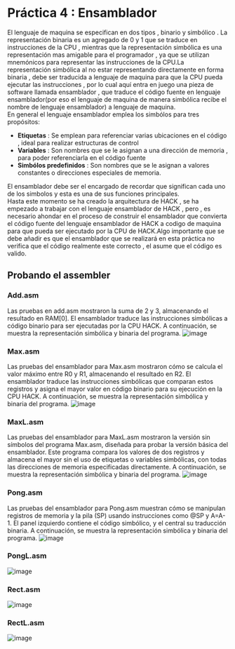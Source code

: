 Práctica 4 : Ensamblador
========================
El lenguaje de maquina se especifican en dos tipos , binario y simbólico . La representación binaria es un agregado de 0 y 1 que se traduce en instrucciones de la CPU , mientras que la representación simbólica es una representación mas amigable para el programador , ya que se utilizan mnemónicos para representar las instrucciones de la CPU.La representación simbólica al no estar representando directamente en forma binaria , debe ser traducida a lenguaje de maquina para que la CPU pueda ejecutar las instrucciones , por lo cual aquí entra en juego una pieza de software llamada ensamblador , que traduce el código fuente en lenguaje ensamblador(por eso el lenguaje de maquina de manera simbólica recibe el nombre de lenguaje ensamblador) a lenguaje de maquina.<br>
En general el lenguaje ensamblador emplea los simbólos para tres propósitos:<br>
- **Etiquetas** : Se emplean para referenciar varias ubicaciones en el código , ideal para realizar estructuras de control
- **Variables** : Son nombres que se le asignan a una dirección de memoria , para poder referenciarla en el código fuente
- **Simbólos predefinidos** : Son nombres que se le asignan a valores constantes o direcciones especiales de memoria.

El ensamblador debe ser el encargado de recordar que significan cada uno de los simbolos y esta es una de sus funciones principales.<br>
Hasta este momento se ha creado la arquitectura de HACK , se ha empezado a trabajar con el lenguaje ensamblador de HACK , pero , es necesario ahondar en el proceso de construir el ensamblador que convierta el código fuente del lenguaje ensamblador de HACK a codigo de maquina para que pueda ser ejecutado por la CPU de HACK.Algo importante que se debe añadir es que el ensamblador que se realizará en esta práctica no verifica que el código realmente este correcto , el asume que el código es valido.<br>

## Probando el assembler
### Add.asm
Las pruebas en add.asm mostraron la suma de 2 y 3, almacenando el resultado en RAM[0]. El ensamblador traduce las instrucciones simbólicas a código binario para ser ejecutadas por la CPU HACK. A continuación, se muestra la representación simbólica y binaria del programa.
![image](https://github.com/user-attachments/assets/8f762e05-996f-487c-836e-c3cb46ce161a)

### Max.asm
Las pruebas del ensamblador para Max.asm mostraron cómo se calcula el valor máximo entre R0 y R1, almacenando el resultado en R2. El ensamblador traduce las instrucciones simbólicas que comparan estos registros y asigna el mayor valor en código binario para su ejecución en la CPU HACK. A continuación, se muestra la representación simbólica y binaria del programa.
![image](https://github.com/user-attachments/assets/f5259f7f-6292-437f-bfd8-081f5a9c1461)

### MaxL.asm
Las pruebas del ensamblador para MaxL.asm mostraron la versión sin símbolos del programa Max.asm, diseñada para probar la versión básica del ensamblador. Este programa compara los valores de dos registros y almacena el mayor sin el uso de etiquetas o variables simbólicas, con todas las direcciones de memoria especificadas directamente. A continuación, se muestra la representación simbólica y binaria del programa.
![image](https://github.com/user-attachments/assets/fb30fff1-7595-495e-a529-36c950c45605)

### Pong.asm
Las pruebas del ensamblador para Pong.asm muestran cómo se manipulan registros de memoria y la pila (SP) usando instrucciones como @SP y A=A-1. El panel izquierdo contiene el código simbólico, y el central su traducción binaria. A continuación, se muestra la representación simbólica y binaria del programa.
![image](https://github.com/user-attachments/assets/1ebd9529-e66d-4ce6-bb68-1a04bc09d3c1)

### PongL.asm
![image](https://github.com/user-attachments/assets/f6a4936a-0a6f-4e9f-8a54-b10cb95cdd06)

### Rect.asm
![image](https://github.com/user-attachments/assets/33de4b4a-537b-44cc-9a9a-21ec0c7cfb2b)

### RectL.asm
![image](https://github.com/user-attachments/assets/f9a51b4f-464d-449d-8d53-b656171fa705)



